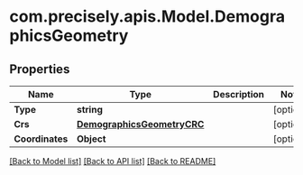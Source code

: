 
# com.precisely.apis.Model.DemographicsGeometry

## Properties

Name | Type | Description | Notes
------------ | ------------- | ------------- | -------------
**Type** | **string** |  | [optional] 
**Crs** | [**DemographicsGeometryCRC**](DemographicsGeometryCRC.md) |  | [optional] 
**Coordinates** | **Object** |  | [optional] 

[[Back to Model list]](../README.md#documentation-for-models)
[[Back to API list]](../README.md#documentation-for-api-endpoints)
[[Back to README]](../README.md)

